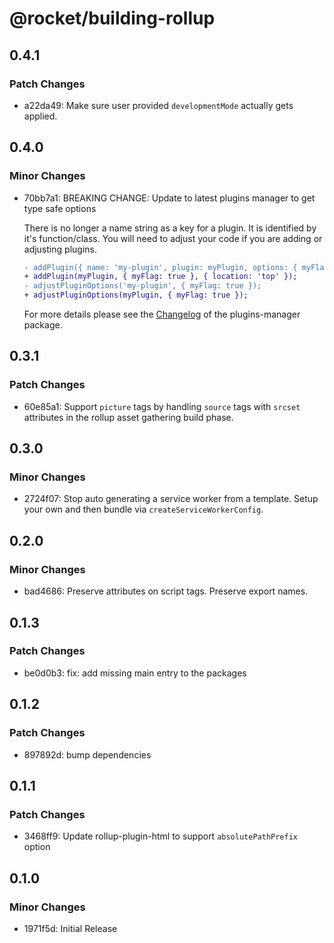 # @rocket/building-rollup

## 0.4.1

### Patch Changes

- a22da49: Make sure user provided `developmentMode` actually gets applied.

## 0.4.0

### Minor Changes

- 70bb7a1: BREAKING CHANGE: Update to latest plugins manager to get type safe options

  There is no longer a name string as a key for a plugin. It is identified by it's function/class. You will need to adjust your code if you are adding or adjusting plugins.

  ```diff
  - addPlugin({ name: 'my-plugin', plugin: myPlugin, options: { myFlag: true }, location: 'top' });
  + addPlugin(myPlugin, { myFlag: true }, { location: 'top' });
  - adjustPluginOptions('my-plugin', { myFlag: true });
  + adjustPluginOptions(myPlugin, { myFlag: true });
  ```

  For more details please see the [Changelog](https://github.com/modernweb-dev/rocket/blob/main/packages/plugins-manager/CHANGELOG.md#030) of the plugins-manager package.

## 0.3.1

### Patch Changes

- 60e85a1: Support `picture` tags by handling `source` tags with `srcset` attributes in the rollup asset gathering build phase.

## 0.3.0

### Minor Changes

- 2724f07: Stop auto generating a service worker from a template. Setup your own and then bundle via `createServiceWorkerConfig`.

## 0.2.0

### Minor Changes

- bad4686: Preserve attributes on script tags. Preserve export names.

## 0.1.3

### Patch Changes

- be0d0b3: fix: add missing main entry to the packages

## 0.1.2

### Patch Changes

- 897892d: bump dependencies

## 0.1.1

### Patch Changes

- 3468ff9: Update rollup-plugin-html to support `absolutePathPrefix` option

## 0.1.0

### Minor Changes

- 1971f5d: Initial Release
